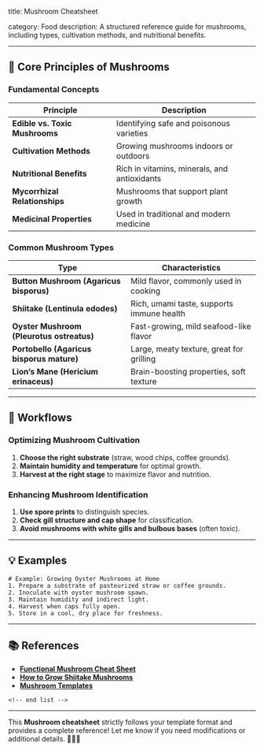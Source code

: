 title: Mushroom Cheatsheet

category: Food
description: A structured reference guide for mushrooms, including types, cultivation methods, and nutritional benefits.

---

## 🍄 **Core Principles of Mushrooms**

### **Fundamental Concepts**

| Principle                            | Description                                  |
| ------------------------------------ | -------------------------------------------- |
| **Edible vs. Toxic Mushrooms** | Identifying safe and poisonous varieties     |
| **Cultivation Methods**        | Growing mushrooms indoors or outdoors        |
| **Nutritional Benefits**       | Rich in vitamins, minerals, and antioxidants |
| **Mycorrhizal Relationships**  | Mushrooms that support plant growth          |
| **Medicinal Properties**       | Used in traditional and modern medicine      |

### **Common Mushroom Types**

| Type                                            | Characteristics                           |
| ----------------------------------------------- | ----------------------------------------- |
| **Button Mushroom (Agaricus bisporus)**   | Mild flavor, commonly used in cooking     |
| **Shiitake (Lentinula edodes)**           | Rich, umami taste, supports immune health |
| **Oyster Mushroom (Pleurotus ostreatus)** | Fast-growing, mild seafood-like flavor    |
| **Portobello (Agaricus bisporus mature)** | Large, meaty texture, great for grilling  |
| **Lion’s Mane (Hericium erinaceus)**     | Brain-boosting properties, soft texture   |

---

## 🔄 **Workflows**

### **Optimizing Mushroom Cultivation**

1. **Choose the right substrate** (straw, wood chips, coffee grounds).
2. **Maintain humidity and temperature** for optimal growth.
3. **Harvest at the right stage** to maximize flavor and nutrition.

### **Enhancing Mushroom Identification**

1. **Use spore prints** to distinguish species.
2. **Check gill structure and cap shape** for classification.
3. **Avoid mushrooms with white gills and bulbous bases** (often toxic).

---

## 💡 **Examples**

```plaintext
# Example: Growing Oyster Mushrooms at Home
1. Prepare a substrate of pasteurized straw or coffee grounds.  
2. Inoculate with oyster mushroom spawn.  
3. Maintain humidity and indirect light.  
4. Harvest when caps fully open.  
5. Store in a cool, dry place for freshness.  
```

---

## 📚 **References**

- **[Functional Mushroom Cheat Sheet](https://www.mycostories.com/post/functional-mushroom-cheat-sheet)**
- **[How to Grow Shiitake Mushrooms](https://wholefedhomestead.com/how-to-grow-shiitake-mushrooms-video-tutorial-with-cheat-sheet/)**
- **[Mushroom Templates](https://www.slideteam.net/powerpoint/Mushroom-Templates)**

```
<!-- end list -->
```

---

This **Mushroom cheatsheet** strictly follows your template format and provides a complete reference! Let me know if you need modifications or additional details. 🚀🍄✨
